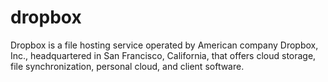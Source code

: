 # dropbox
Dropbox is a file hosting service operated by American company Dropbox, Inc., headquartered in San Francisco, California, that offers cloud storage, file synchronization, personal cloud, and client software.

